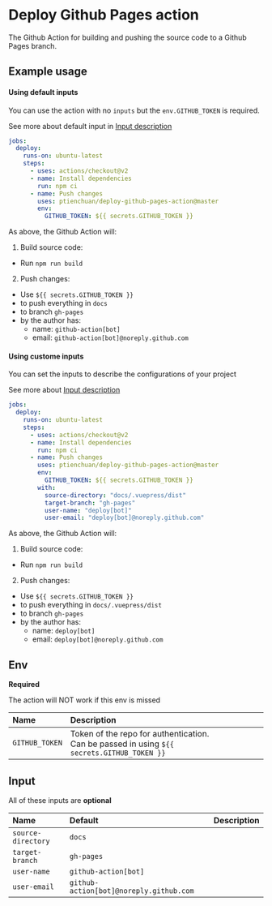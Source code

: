 # Deploy Github Pages action

The Github Action for building and pushing the source code to a Github Pages branch.

## Example usage

#### Using default inputs

You can use the action with no `inputs` but the `env.GITHUB_TOKEN` is required.

See more about default input in [Input description](#input)

```yaml
jobs:
  deploy:
    runs-on: ubuntu-latest
    steps:
      - uses: actions/checkout@v2
      - name: Install dependencies
        run: npm ci
      - name: Push changes
        uses: ptienchuan/deploy-github-pages-action@master
        env:
          GITHUB_TOKEN: ${{ secrets.GITHUB_TOKEN }}
```

As above, the Github Action will:

1. Build source code:

- Run `npm run build`

2. Push changes:

- Use `${{ secrets.GITHUB_TOKEN }}`
- to push everything in `docs`
- to branch `gh-pages`
- by the author has:
  - name: `github-action[bot]`
  - email: `github-action[bot]@noreply.github.com`

#### Using custome inputs

You can set the inputs to describe the configurations of your project

See more about [Input description](#input)

```yaml
jobs:
  deploy:
    runs-on: ubuntu-latest
    steps:
      - uses: actions/checkout@v2
      - name: Install dependencies
        run: npm ci
      - name: Push changes
        uses: ptienchuan/deploy-github-pages-action@master
        env:
          GITHUB_TOKEN: ${{ secrets.GITHUB_TOKEN }}
        with:
          source-directory: "docs/.vuepress/dist"
          target-branch: "gh-pages"
          user-name: "deploy[bot]"
          user-email: "deploy[bot]@noreply.github.com"
```

As above, the Github Action will:

1. Build source code:

- Run `npm run build`

2. Push changes:

- Use `${{ secrets.GITHUB_TOKEN }}`
- to push everything in `docs/.vuepress/dist`
- to branch `gh-pages`
- by the author has:
  - name: `deploy[bot]`
  - email: `deploy[bot]@noreply.github.com`

## Env

**Required**

The action will NOT work if this env is missed

| Name           | Description                                                                                   |
| :------------- | :-------------------------------------------------------------------------------------------- |
| `GITHUB_TOKEN` | Token of the repo for authentication.<br>Can be passed in using `${{ secrets.GITHUB_TOKEN }}` |

## Input

All of these inputs are **optional**

| Name               | Default                                 | Description |
| :----------------- | :-------------------------------------- | :---------- |
| `source-directory` | `docs`                                  |             |
| `target-branch`    | `gh-pages`                              |             |
| `user-name`        | `github-action[bot]`                    |             |
| `user-email`       | `github-action[bot]@noreply.github.com` |             |
